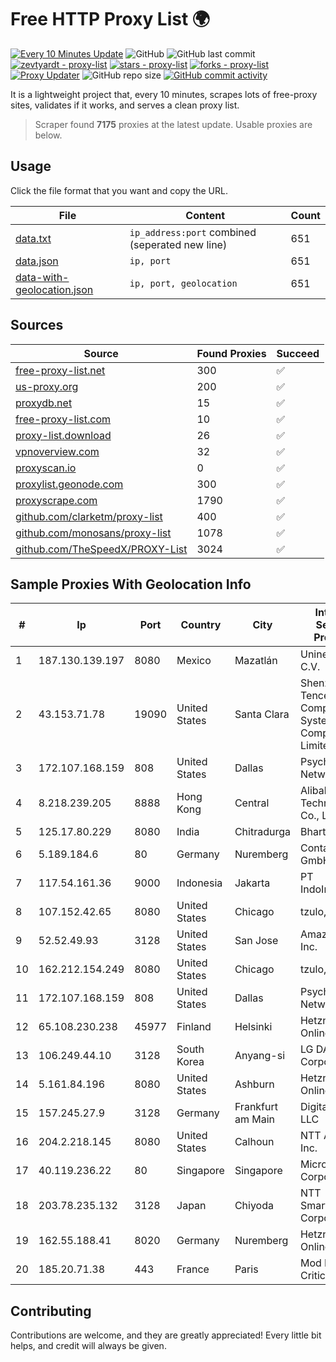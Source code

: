 
# Free HTTP Proxy List 🌍

[![Every 10 Minutes Update](https://github.com/mertguvencli/http-proxy-list/actions/workflows/main.yml/badge.svg?branch=main)](https://github.com/mertguvencli/http-proxy-list/actions/workflows/main.yml)
![GitHub](https://img.shields.io/github/license/mertguvencli/http-proxy-list)
![GitHub last commit](https://img.shields.io/github/last-commit/mertguvencli/http-proxy-list)
[![zevtyardt - proxy-list](https://img.shields.io/static/v1?label=zevtyardt&message=proxy-list&color=blue&logo=github)](https://github.com/zevtyardt/proxy-list "Go to GitHub repo")
[![stars - proxy-list](https://img.shields.io/github/stars/zevtyardt/proxy-list?style=social)](https://github.com/zevtyardt/proxy-list)
[![forks - proxy-list](https://img.shields.io/github/forks/zevtyardt/proxy-list?style=social)](https://github.com/zevtyardt/proxy-list)
[![Proxy Updater](https://github.com/zevtyardt/proxy-list/workflows/Proxy%20Updater/badge.svg)](https://github.com/zevtyardt/proxy-list/actions?query=workflow:"Proxy+Updater")
![GitHub repo size](https://img.shields.io/github/repo-size/zevtyardt/proxy-list)
[![GitHub commit activity](https://img.shields.io/github/commit-activity/m/zevtyardt/proxy-list?logo=commits)](https://github.com/zevtyardt/proxy-list/commits/main)

It is a lightweight project that, every 10 minutes, scrapes lots of free-proxy sites, validates if it works, and serves a clean proxy list.

> Scraper found **7175** proxies at the latest update. Usable proxies are below.

## Usage

Click the file format that you want and copy the URL.

|File|Content|Count|
|----|-------|-----|
|[data.txt](https://raw.githubusercontent.com/mertguvencli/http-proxy-list/main/proxy-list/data.txt)|`ip_address:port` combined (seperated new line)|651|
|[data.json](https://raw.githubusercontent.com/mertguvencli/http-proxy-list/main/proxy-list/data.json)|`ip, port`|651|
|[data-with-geolocation.json](https://raw.githubusercontent.com/mertguvencli/http-proxy-list/main/proxy-list/data-with-geolocation.json)|`ip, port, geolocation`|651|

## Sources

|Source|Found Proxies|Succeed|
|------|-------------|-------|
|[free-proxy-list.net](https://free-proxy-list.net)|300|✅|
|[us-proxy.org](https://www.us-proxy.org)|200|✅|
|[proxydb.net](http://proxydb.net)|15|✅|
|[free-proxy-list.com](https://free-proxy-list.com/?page=&port=&type%5B%5D=http&type%5B%5D=https&up_time=0&search=Search)|10|✅|
|[proxy-list.download](https://www.proxy-list.download/HTTP)|26|✅|
|[vpnoverview.com](https://vpnoverview.com/privacy/anonymous-browsing/free-proxy-servers)|32|✅|
|[proxyscan.io](https://www.proxyscan.io)|0|✅|
|[proxylist.geonode.com](https://proxylist.geonode.com/api/proxy-list?limit=300&page=1&sort_by=lastChecked&sort_type=desc&protocols=http,https)|300|✅|
|[proxyscrape.com](https://api.proxyscrape.com/v2/?request=displayproxies&protocol=http&timeout=10000&country=all&ssl=all&anonymity=all)|1790|✅|
|[github.com/clarketm/proxy-list](https://raw.githubusercontent.com/clarketm/proxy-list/master/proxy-list-raw.txt)|400|✅|
|[github.com/monosans/proxy-list](https://raw.githubusercontent.com/monosans/proxy-list/main/proxies/http.txt)|1078|✅|
|[github.com/TheSpeedX/PROXY-List](https://raw.githubusercontent.com/TheSpeedX/PROXY-List/master/http.txt)|3024|✅|


## Sample Proxies With Geolocation Info

|#|Ip|Port|Country|City|Internet Service Provider|
|-|--|----|-------|----|-------------------------|
|1|187.130.139.197|8080|Mexico|Mazatlán|Uninet S.A. de C.V.|
|2|43.153.71.78|19090|United States|Santa Clara|Shenzhen Tencent Computer Systems Company Limited|
|3|172.107.168.159|808|United States|Dallas|Psychz Networks|
|4|8.218.239.205|8888|Hong Kong|Central|Alibaba (US) Technology Co., Ltd.|
|5|125.17.80.229|8080|India|Chitradurga|Bharti Airtel|
|6|5.189.184.6|80|Germany|Nuremberg|Contabo GmbH|
|7|117.54.161.36|9000|Indonesia|Jakarta|PT IndoInternet|
|8|107.152.42.65|8080|United States|Chicago|tzulo, inc.|
|9|52.52.49.93|3128|United States|San Jose|Amazon.com, Inc.|
|10|162.212.154.249|8080|United States|Chicago|tzulo, inc.|
|11|172.107.168.159|808|United States|Dallas|Psychz Networks|
|12|65.108.230.238|45977|Finland|Helsinki|Hetzner Online GmbH|
|13|106.249.44.10|3128|South Korea|Anyang-si|LG DACOM Corporation|
|14|5.161.84.196|8080|United States|Ashburn|Hetzner Online GmbH|
|15|157.245.27.9|3128|Germany|Frankfurt am Main|DigitalOcean, LLC|
|16|204.2.218.145|8080|United States|Calhoun|NTT America, Inc.|
|17|40.119.236.22|80|Singapore|Singapore|Microsoft Corporation|
|18|203.78.235.132|3128|Japan|Chiyoda|NTT SmartConnect Corporation|
|19|162.55.188.41|8020|Germany|Nuremberg|Hetzner Online GmbH|
|20|185.20.71.38|443|France|Paris|Mod Mission Critical LLC|



## Contributing

Contributions are welcome, and they are greatly appreciated! Every
little bit helps, and credit will always be given.

